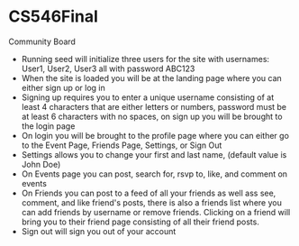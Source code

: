 # CS546Final
Community Board
- Running seed will initialize three users for the site with usernames: User1, User2, User3 all with password ABC123
- When the site is loaded you will be at the landing page where you can either sign up or log in
- Signing up requires you to enter a unique username consisting of at least 4 characters that are either letters or numbers, password must be at least 6 characters with no spaces, on sign up you will be brought to the login page
- On login you will be brought to the profile page where you can either go to the Event Page, Friends Page, Settings, or Sign Out
- Settings allows you to change your first and last name, (default value is John Doe)
- On Events page you can post, search for, rsvp to, like, and comment on events
- On Friends you can post to a feed of all your friends as well ass see, comment, and like friend's posts, there is also a friends list where you can add friends by username or remove friends. Clicking on a friend will bring you to their friend page consisting of all their friend posts.
- Sign out will sign you out of your account
